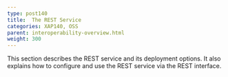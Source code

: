 ```yaml
---
type: post140
title:  The REST Service
categories: XAP140, OSS
parent: interoperability-overview.html
weight: 300
---
```




This section describes the REST service and its deployment options. It also explains how to configure and use the REST service via the REST interface.


